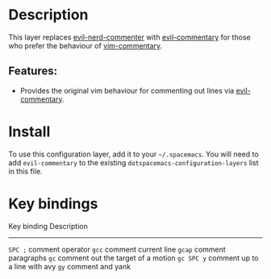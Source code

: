 Description
===========

This layer replaces
[evil-nerd-commenter](https://github.com/redguardtoo/evil-nerd-commenter)
with [evil-commentary](https://github.com/linktohack/evil-commentary)
for those who prefer the behaviour of
[vim-commentary](https://github.com/tpope/vim-commentary).

Features:
---------

-   Provides the original vim behaviour for commenting out lines via
    [evil-commentary](https://github.com/linktohack/evil-commentary).

Install
=======

To use this configuration layer, add it to your `~/.spacemacs`. You will
need to add `evil-commentary` to the existing
`dotspacemacs-configuration-layers` list in this file.

Key bindings
============

  Key binding   Description
  ------------- ------------------------------------
  `SPC ;`       comment operator
  `gcc`         comment current line
  `gcap`        comment paragraphs
  `gc`          comment out the target of a motion
  `gc SPC y`    comment up to a line with avy
  `gy`          comment and yank
